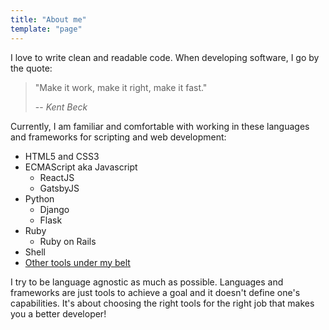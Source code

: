 ```yaml
---
title: "About me"
template: "page"
---
```


I love to write clean and readable code. When developing software,
I go by the quote:

> "Make it work, make it right, make it fast."
>
> -- <cite>Kent Beck</cite>

Currently, I am familiar and comfortable with working in these languages
and frameworks for scripting and web development:

- HTML5 and CSS3
- ECMAScript aka Javascript
  - ReactJS
  - GatsbyJS
- Python
  - Django
  - Flask
- Ruby
  - Ruby on Rails
- Shell
- [Other tools under my belt](/uses)

I try to be language agnostic as much as possible. Languages and frameworks are just
tools to achieve a goal and it doesn't define one's capabilities. It's about choosing
the right tools for the right job that makes you a better developer!

